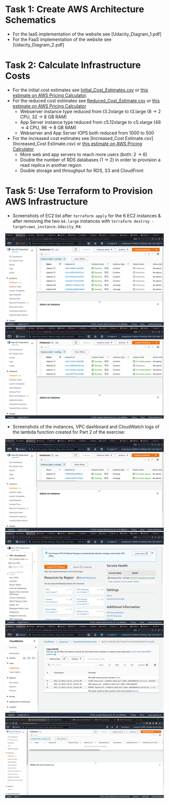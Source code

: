 # Task 1: Create AWS Architecture Schematics

* For the IaaS implementation of the website see [Udacity_Diagram_1.pdf]
* For the FaaS implementation of the website see [Udacity_Diagram_2.pdf]

# Task 2: Calculate Infrastructure Costs

* For the initial cost estimates see [Initial_Cost_Estimates.csv](Initial_Cost_Estimates.csv) or [this estimate on AWS Pricing Calculator](https://calculator.aws/#/estimate?id=5530ec8743cfa6440b514cf0d186c5dcbb4f2bf1).
* For the reduced cost estimates see [Reduced_Cost_Estimate.csv](Reduced_Cost_Estimate.csv) or [this estimate on AWS Pricing Calculator](https://calculator.aws/#/estimate?id=12a9dce7f88f59b91c0260dfaca12e45340926c4)
  * Webserver instance type reduced from t3.2xlarge to t3.large (8 -> 2 CPU, 32 -> 8 GB RAM)
  * App Server instance type reduced from c5.12xlarge to c5.xlarge (48 -> 4 CPU, 96 -> 8 GB RAM)
  * Webserver and App Server IOPS both reduced from 1000 to 500
* For the increased cost estimates see [Increased_Cost Estimate.csv](Increased_Cost Estimate.csv) or [this estimate on AWS Pricing Calculator](https://calculator.aws/#/estimate?id=8130a9e4a84355f9644cd4f167bdbb9d6302fe48)
  * More web and app servers to reach more users (both: 2 -> 6)
  * Double the number of RDS databases (1 -> 2) in order to provision a read replica in another region
  * Double storage and throughput for RDS, S3 and CloudFront 

# Task 5: Use Terraform to Provision AWS Infrastructure

* Screenshots of EC2 list after `terraform apply` for the 6 EC2 instances & after removing the two `m4.large` instances with `terraform destroy -target=aws_instance.Udacity_M4`:

![6 Instances created](Terraform_1_1.png)
![2 of the 4 Instances destroyed](Terraform_1_2.png)

* Screenshots of the instances, VPC dashboard and CloudWatch logs of the lambda function created for Part 2 of the exercise:

![2 additional M4 EC2 instances](Terraform_2_1.png)
![VPC dashboard](Terraform_2_2.png)
![CloudWatch log of lambda function](Terraform_2_3.png)
![Removed terraform infrastructure](Terraform_destroyed.png)